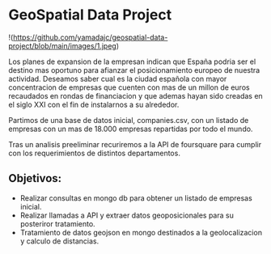 # GeoSpatial Data Project

!(https://github.com/yamadajc/geospatial-data-project/blob/main/images/1.jpeg)


Los planes de expansion de la empresan indican que España podria ser el destino mas oportuno para afianzar el posicionamiento europeo de nuestra actividad. Deseamos saber cual es la ciudad española con mayor concentracion de empresas que cuenten con  mas de un millon de euros recaudados en rondas de financiacion y que ademas hayan sido creadas en el siglo XXI con el fin de instalarnos a su alrededor.

Partimos de una base de datos inicial, companies.csv,  con un listado de empresas con  un mas de 18.000 empresas repartidas por todo el mundo. 

Tras un analisis preeliminar recuriremos a la API de foursquare para cumplir con los requerimientos de distintos departamentos.

## Objetivos:
- Realizar consultas en mongo db para obtener un listado de empresas inicial.
- Realizar llamadas a API y extraer datos geoposicionales para su posteriror tratamiento. 
- Tratamiento de datos geojson en mongo destinados a la geolocalizacion y calculo de distancias. 
